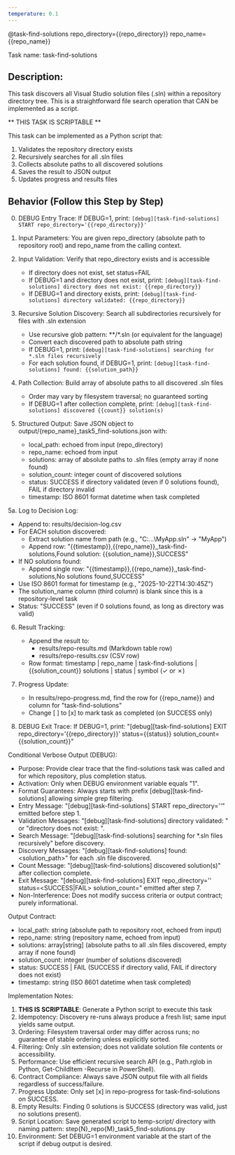 ```yaml
---
temperature: 0.1
---
```


@task-find-solutions repo_directory={{repo_directory}} repo_name={{repo_name}}

Task name: task-find-solutions

## Description:
This task discovers all Visual Studio solution files (.sln) within a repository directory tree. This is a straightforward file search operation that CAN be implemented as a script.

** THIS TASK IS SCRIPTABLE **

This task can be implemented as a Python script that:
1. Validates the repository directory exists
2. Recursively searches for all .sln files
3. Collects absolute paths to all discovered solutions
4. Saves the result to JSON output
5. Updates progress and results files

## Behavior (Follow this Step by Step)
0. DEBUG Entry Trace: If DEBUG=1, print: `[debug][task-find-solutions] START repo_directory='{{repo_directory}}'`

1. Input Parameters: You are given repo_directory (absolute path to repository root) and repo_name from the calling context.

2. Input Validation: Verify that repo_directory exists and is accessible
   - If directory does not exist, set status=FAIL
   - If DEBUG=1 and directory does not exist, print: `[debug][task-find-solutions] directory does not exist: {{repo_directory}}`
   - If DEBUG=1 and directory exists, print: `[debug][task-find-solutions] directory validated: {{repo_directory}}`

3. Recursive Solution Discovery: Search all subdirectories recursively for files with .sln extension
   - Use recursive glob pattern: **/*.sln (or equivalent for the language)
   - Convert each discovered path to absolute path string
   - If DEBUG=1, print: `[debug][task-find-solutions] searching for *.sln files recursively`
   - For each solution found, if DEBUG=1, print: `[debug][task-find-solutions] found: {{solution_path}}`

4. Path Collection: Build array of absolute paths to all discovered .sln files
   - Order may vary by filesystem traversal; no guaranteed sorting
   - If DEBUG=1 after collection complete, print: `[debug][task-find-solutions] discovered {{count}} solution(s)`

5. Structured Output: Save JSON object to output/{repo_name}_task5_find-solutions.json with:
   - local_path: echoed from input (repo_directory)
   - repo_name: echoed from input
   - solutions: array of absolute paths to .sln files (empty array if none found)
   - solution_count: integer count of discovered solutions
   - status: SUCCESS if directory validated (even if 0 solutions found), FAIL if directory invalid
   - timestamp: ISO 8601 format datetime when task completed

5a. Log to Decision Log:
   - Append to: results/decision-log.csv
   - For EACH solution discovered:
     * Extract solution name from path (e.g., "C:\...\MyApp.sln" → "MyApp")
     * Append row: "{{timestamp}},{{repo_name}},,task-find-solutions,Found solution: {{solution_name}},SUCCESS"
   - If NO solutions found:
     * Append single row: "{{timestamp}},{{repo_name}},,task-find-solutions,No solutions found,SUCCESS"
   - Use ISO 8601 format for timestamp (e.g., "2025-10-22T14:30:45Z")
   - The solution_name column (third column) is blank since this is a repository-level task
   - Status: "SUCCESS" (even if 0 solutions found, as long as directory was valid)

6. Result Tracking:
   - Append the result to:
     - results/repo-results.md (Markdown table row)
     - results/repo-results.csv (CSV row)
   - Row format: timestamp | repo_name | task-find-solutions | {{solution_count}} solutions | status | symbol (✓ or ✗)

7. Progress Update:
   - In results/repo-progress.md, find the row for {{repo_name}} and column for "task-find-solutions"
   - Change [ ] to [x] to mark task as completed (on SUCCESS only)

8. DEBUG Exit Trace: If DEBUG=1, print:
   "[debug][task-find-solutions] EXIT repo_directory='{{repo_directory}}' status={{status}} solution_count={{solution_count}}"

Conditional Verbose Output (DEBUG):
- Purpose: Provide clear trace that the find-solutions task was called and for which repository, plus completion status.
- Activation: Only when DEBUG environment variable equals "1".
- Format Guarantees: Always starts with prefix [debug][task-find-solutions] allowing simple grep filtering.
- Entry Message: "[debug][task-find-solutions] START repo_directory='<path>'" emitted before step 1.
- Validation Messages: "[debug][task-find-solutions] directory validated: <path>" or "directory does not exist: <path>".
- Search Message: "[debug][task-find-solutions] searching for *.sln files recursively" before discovery.
- Discovery Messages: "[debug][task-find-solutions] found: <solution_path>" for each .sln file discovered.
- Count Message: "[debug][task-find-solutions] discovered <N> solution(s)" after collection complete.
- Exit Message: "[debug][task-find-solutions] EXIT repo_directory='<path>' status=<SUCCESS|FAIL> solution_count=<N>" emitted after step 7.
- Non-Interference: Does not modify success criteria or output contract; purely informational.

Output Contract:
- local_path: string (absolute path to repository root, echoed from input)
- repo_name: string (repository name, echoed from input)
- solutions: array[string] (absolute paths to all .sln files discovered, empty array if none found)
- solution_count: integer (number of solutions discovered)
- status: SUCCESS | FAIL (SUCCESS if directory valid, FAIL if directory does not exist)
- timestamp: string (ISO 8601 datetime when task completed)

Implementation Notes:
1. **THIS IS SCRIPTABLE**: Generate a Python script to execute this task
2. Idempotency: Discovery re-runs always produce a fresh list; same input yields same output.
3. Ordering: Filesystem traversal order may differ across runs; no guarantee of stable ordering unless explicitly sorted.
4. Filtering: Only .sln extension; does not validate solution file contents or accessibility.
5. Performance: Use efficient recursive search API (e.g., Path.rglob in Python, Get-ChildItem -Recurse in PowerShell).
6. Contract Compliance: Always save JSON output file with all fields regardless of success/failure.
7. Progress Update: Only set [x] in repo-progress for task-find-solutions on SUCCESS.
8. Empty Results: Finding 0 solutions is SUCCESS (directory was valid, just no solutions present).
9. Script Location: Save generated script to temp-script/ directory with naming pattern: step{N}_repo{M}_task5_find-solutions.py
10. Environment: Set DEBUG=1 environment variable at the start of the script if debug output is desired.


